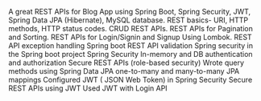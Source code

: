 A great REST APIs for Blog App using Spring Boot, Spring Security, JWT, Spring Data JPA (Hibernate), MySQL database.
REST basics- URI, HTTP methods, HTTP status codes.
CRUD REST APIs.
REST APIs for Pagination and Sorting.
REST APIs for Login/Signin and Signup
Using Lombok.
REST API exception handling
Spring boot REST API validation
Spring security in the Spring boot project
Spring Security In-memory and DB authentication and authorization
Secure REST APIs (role-based security)
Wrote query methods using Spring Data JPA
one-to-many and many-to-many JPA mappings
Configured JWT ( JSON Web Token) in Spring Security
Secure REST APIs using JWT
Used JWT with Login API

